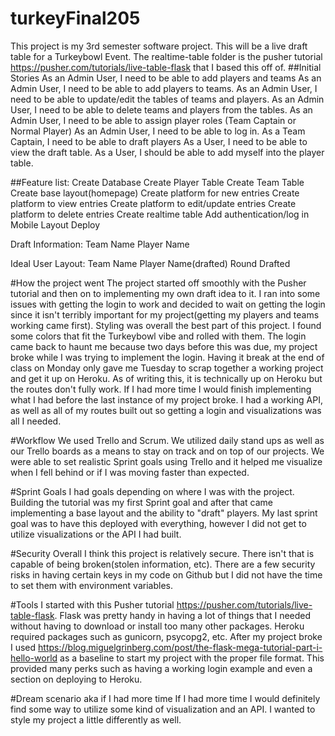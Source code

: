 # turkeyFinal205

This project is my 3rd semester software project. This will be a live draft table for a Turkeybowl Event.
The realtime-table folder is the pusher tutorial https://pusher.com/tutorials/live-table-flask that I based this off of.
##Initial Stories
As an Admin User, I need to be able to add players and teams
As an Admin User, I need to be able to add players to teams.
As an Admin User, I need to be able to update/edit the tables of teams and players.
As an Admin User, I need to be able to delete teams and players from the tables.
As an Admin User, I need to be able to assign player roles (Team Captain or Normal Player)
As an Admin User, I need to be able to log in.
As a Team Captain, I need to be able to draft players
As a User, I need to be able to view the draft table.
As a User, I should be able to add myself into the player table.

##Feature list:
  Create Database
  Create Player Table
  Create Team Table
  Create base layout(homepage)
  Create platform for new entries
  Create platform to view entries
  Create platform to edit/update entries
  Create platform to delete entries
  Create realtime table
  Add authentication/log in
  Mobile Layout
  Deploy


Draft Information:
  Team Name
  Player Name

Ideal User Layout:
  Team Name   Player Name(drafted)   Round Drafted

#How the project went
The project started off smoothly with the Pusher tutorial and then on to implementing my own draft idea to it.
I ran into some issues with getting the login to work and decided to wait on getting the login since it isn't terribly important for my project(getting my players and teams working came first).
Styling was overall the best part of this project. I found some colors that fit the Turkeybowl vibe and rolled with them.
The login came back to haunt me because two days before this was due, my project broke while I was trying to implement the login.
Having it break at the end of class on Monday only gave me Tuesday to scrap together a working project and get it up on Heroku.
As of writing this, it is technically up on Heroku but the routes don't fully work.
If I had more time I would finish implementing what I had before the last instance of my project broke.
I had a working API, as well as all of my routes built out so getting a login and visualizations was all I needed.

#Workflow
We used Trello and Scrum. We utilized daily stand ups as well as our Trello boards as a means to stay on track and on top of our projects. We were able to set realistic Sprint goals using Trello and it helped me visualize when I fell behind or if I was moving faster than expected.

#Sprint Goals
I had goals depending on where I was with the project.
Building the tutorial was my first Sprint goal and after that came implementing a base layout and the ability to "draft" players. My last sprint goal was to have this deployed with everything, however I did not get to utilize visualizations or the API I had built.

#Security
Overall I think this project is relatively secure. There isn't that is capable of being broken(stolen information, etc).
There are a few security risks in having certain keys in my code on Github but I did not have the time to set them with environment variables.

#Tools
I started with this Pusher tutorial https://pusher.com/tutorials/live-table-flask.
Flask was pretty handy in having a lot of things that I needed without having to download or install too many other packages.
Heroku required packages such as gunicorn, psycopg2, etc.
After my project broke I used https://blog.miguelgrinberg.com/post/the-flask-mega-tutorial-part-i-hello-world as a baseline to start my project with the proper file format. This provided many perks such as having a working login example and even a section on deploying to Heroku.

#Dream scenario aka if I had more time
If I had more time I would definitely find some way to utilize some kind of visualization and an API.
I wanted to style my project a little differently as well.
